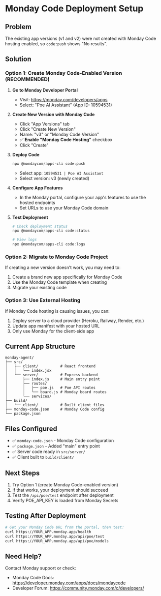 # Monday Code Deployment Setup

## Problem
The existing app versions (v1 and v2) were not created with Monday Code hosting enabled, so `code:push` shows "No results".

## Solution

### Option 1: Create Monday Code-Enabled Version (RECOMMENDED)

1. **Go to Monday Developer Portal**
   - Visit: https://monday.com/developers/apps
   - Select: "Poe AI Assistant" (App ID: 10594531)

2. **Create New Version with Monday Code**
   - Click "App Versions" tab
   - Click "Create New Version"
   - Name: "v3" or "Monday Code Version"
   - ✅ **Enable "Monday Code Hosting"** checkbox
   - Click "Create"

3. **Deploy Code**
   ```powershell
   npx @mondaycom/apps-cli code:push
   ```
   - Select app: `10594531 | Poe AI Assistant`
   - Select version: v3 (newly created)

4. **Configure App Features**
   - In the Monday portal, configure your app's features to use the hosted endpoints
   - Set URLs to use your Monday Code domain

5. **Test Deployment**
   ```powershell
   # Check deployment status
   npx @mondaycom/apps-cli code:status
   
   # View logs
   npx @mondaycom/apps-cli code:logs
   ```

### Option 2: Migrate to Monday Code Project

If creating a new version doesn't work, you may need to:

1. Create a brand new app specifically for Monday Code
2. Use the Monday Code template when creating
3. Migrate your existing code

### Option 3: Use External Hosting

If Monday Code hosting is causing issues, you can:

1. Deploy server to a cloud provider (Heroku, Railway, Render, etc.)
2. Update app manifest with your hosted URL
3. Only use Monday for the client-side app

## Current App Structure

```
monday-agent/
├── src/
│   ├── client/          # React frontend
│   │   └── index.jsx
│   └── server/          # Express backend
│       ├── index.js     # Main entry point
│       ├── routes/
│       │   ├── poe.js   # Poe API routes
│       │   └── board.js # Monday board routes
│       └── services/
├── build/
│   └── client/          # Built client files
├── monday-code.json     # Monday Code config
└── package.json

```

## Files Configured

- ✅ `monday-code.json` - Monday Code configuration
- ✅ `package.json` - Added "main" entry point
- ✅ Server code ready in `src/server/`
- ✅ Client built to `build/client/`

## Next Steps

1. Try Option 1 (create Monday Code-enabled version)
2. If that works, your deployment should succeed
3. Test the `/api/poe/test` endpoint after deployment
4. Verify POE_API_KEY is loaded from Monday Secrets

## Testing After Deployment

```bash
# Get your Monday Code URL from the portal, then test:
curl https://YOUR_APP.monday.app/health
curl https://YOUR_APP.monday.app/api/poe/test
curl https://YOUR_APP.monday.app/api/poe/models
```

## Need Help?

Contact Monday support or check:
- Monday Code Docs: https://developer.monday.com/apps/docs/mondaycode
- Developer Forum: https://community.monday.com/c/developers/
